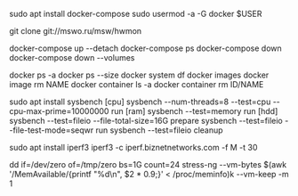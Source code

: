 sudo apt install docker-compose
sudo usermod -a -G docker $USER

git clone git://mswo.ru/msw/hwmon

docker-compose up --detach
docker-compose ps
docker-compose down
docker-compose down --volumes

docker ps -a
docker ps --size
docker system df
docker images
docker image rm NAME
docker container ls -a
docker container rm ID/NAME


sudo apt install sysbench
[cpu]
sysbench --num-threads=8 --test=cpu --cpu-max-prime=10000000 run
[ram]
sysbench --test=memory run
[hdd]
sysbench --test=fileio --file-total-size=16G prepare
sysbench --test=fileio --file-test-mode=seqwr run
sysbench --test=fileio cleanup

sudo apt install iperf3
iperf3 -c iperf.biznetnetworks.com -f M -t 30

dd if=/dev/zero of=/tmp/zero bs=1G count=24
stress-ng --vm-bytes $(awk '/MemAvailable/{printf "%d\n", $2 * 0.9;}' < /proc/meminfo)k --vm-keep -m 1

